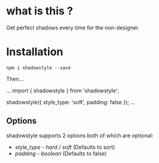 # what is this ?

Get perfect shadows every time for the non-designer.

# Installation

`npm i shadowstyle --save`

Then...

...
import { shadowstyle } from 'shadowstyle';

shadowstyle({
    style_type: 'soft',
    padding: false
});
...

## Options

shadowstyle supports 2 options both of which are optional:

* *style_type* - _hard / soft_ (Defaults to sort)
* *padding* - _boolean_ (Defaults to false)